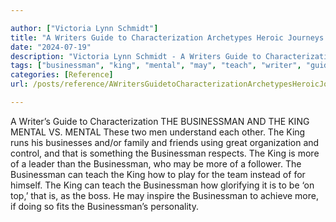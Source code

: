 ```yaml
---

author: ["Victoria Lynn Schmidt"]
title: "A Writers Guide to Characterization Archetypes Heroic Journeys and Other Elements of Dynamic Character Development - part0009_split_007.html"
date: "2024-07-19"
description: "Victoria Lynn Schmidt - A Writers Guide to Characterization Archetypes Heroic Journeys and Other Elements of Dynamic Character Development"
tags: ["businessman", "king", "mental", "may", "teach", "writer", "guide", "characterization", "v", "two", "men", "understand", "run", "business", "family", "friend", "using", "great", "organization", "control", "something", "respect", "leader", "follower", "play"]
categories: [Reference]
url: /posts/reference/AWritersGuidetoCharacterizationArchetypesHeroicJourneysandOtherElementsofDynamicCharacterDevelopment-part0009split007html

---
```



A Writer’s Guide to Characterization
 THE BUSINESSMAN AND THE KING
MENTAL VS. MENTAL
These two men understand each other. The King runs his businesses and/or family and friends using great organization and control, and that is something the Businessman respects. The King is more of a leader than the Businessman, who may be more of a follower.
The Businessman can teach the King how to play for the team instead of for himself.
The King can teach the Businessman how glorifying it is to be ‘on top,’ that is, as the boss. He may inspire the Businessman to achieve more, if doing so fits the Businessman’s personality.
